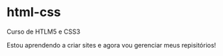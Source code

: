 # html-css
 Curso de HTLM5 e CSS3

Estou aprendendo a criar sites e agora vou  gerenciar meus repisitórios!